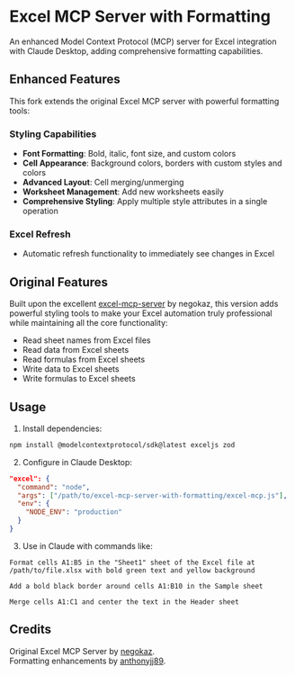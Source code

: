 # Excel MCP Server with Formatting

An enhanced Model Context Protocol (MCP) server for Excel integration with Claude Desktop, adding comprehensive formatting capabilities.

## Enhanced Features

This fork extends the original Excel MCP server with powerful formatting tools:

### Styling Capabilities
- **Font Formatting**: Bold, italic, font size, and custom colors
- **Cell Appearance**: Background colors, borders with custom styles and colors
- **Advanced Layout**: Cell merging/unmerging
- **Worksheet Management**: Add new worksheets easily
- **Comprehensive Styling**: Apply multiple style attributes in a single operation

### Excel Refresh
- Automatic refresh functionality to immediately see changes in Excel

## Original Features

Built upon the excellent [excel-mcp-server](https://github.com/negokaz/excel-mcp-server) by negokaz, this version adds powerful styling tools to make your Excel automation truly professional while maintaining all the core functionality:

- Read sheet names from Excel files
- Read data from Excel sheets
- Read formulas from Excel sheets
- Write data to Excel sheets
- Write formulas to Excel sheets

## Usage

1. Install dependencies:
```bash
npm install @modelcontextprotocol/sdk@latest exceljs zod
```

2. Configure in Claude Desktop:
```json
"excel": {
  "command": "node",
  "args": ["/path/to/excel-mcp-server-with-formatting/excel-mcp.js"],
  "env": {
    "NODE_ENV": "production"
  }
}
```

3. Use in Claude with commands like:
```
Format cells A1:B5 in the "Sheet1" sheet of the Excel file at /path/to/file.xlsx with bold green text and yellow background
```

```
Add a bold black border around cells A1:B10 in the Sample sheet
```

```
Merge cells A1:C1 and center the text in the Header sheet
```

## Credits

Original Excel MCP Server by [negokaz](https://github.com/negokaz).  
Formatting enhancements by [anthonyjj89](https://github.com/anthonyjj89).
